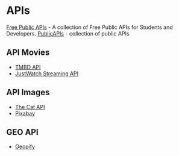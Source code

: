 # APIs

[Free Public APIs](https://www.freepublicapis.com/) -  A collection of Free Public APIs for Students and Developers. 
[PublicAPIs](https://publicapis.io/) - collection of public APIs

## API Movies

- [TMBD API](https://developer.themoviedb.org/docs/getting-started)
- [JustWatch Streaming API](https://www.justwatch.com/us/JustWatch-Streaming-API)

## API Images

- [The Cat API](https://thecatapi.com/)
- [Pixabay](https://pixabay.com/api/docs/)

## GEO API

- [Geopify](https://apidocs.geoapify.com/)

